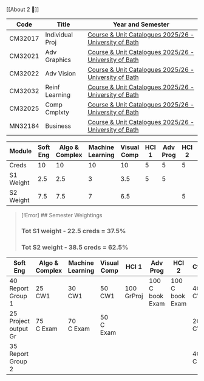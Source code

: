 [[About 2 📘]]

| Code    | Title           | Year and Semester                                                                                                    |
| ------- | --------------- | -------------------------------------------------------------------------------------------------------------------- |
| CM32017 | Individual Proj | [Course & Unit Catalogues 2025/26 - University of Bath](https://www.bath.ac.uk/catalogues/2025-2026/cm/CM32017.html) |
| CM32021 | Adv Graphics    | [Course & Unit Catalogues 2025/26 - University of Bath](https://www.bath.ac.uk/catalogues/2025-2026/cm/CM32021.html) |
| CM32022 | Adv Vision      | [Course & Unit Catalogues 2025/26 - University of Bath](https://www.bath.ac.uk/catalogues/2025-2026/cm/CM32022.html) |
| CM32032 | Reinf Learning  | [Course & Unit Catalogues 2025/26 - University of Bath](https://www.bath.ac.uk/catalogues/2025-2026/cm/CM32032.html) |
| CM32025 | Comp Cmplxty    | [Course & Unit Catalogues 2025/26 - University of Bath](https://www.bath.ac.uk/catalogues/2025-2026/cm/CM32025.html) |
| MN32184 | Business        | [Course & Unit Catalogues 2025/26 - University of Bath](https://www.bath.ac.uk/catalogues/2025-2026/mn/MN32184.html) |

| Module        | Soft Eng | Algo & Complex | Machine Learning | Visual Comp | HCI 1 | Adv Prog | HCI 2 | Cybersecurity |
| ------------- | -------- | -------------- | ---------------- | ----------- | ----- | -------- | ----- | ------------- |
| Creds         | 10       | 10             | 10               | 10          | 5     | 5        | 5     | 5             |
| S1 Weight     | 2.5      | 2.5            | 3                | 3.5         | 5     | 5        |       |               |
| S2 <br>Weight | 7.5      | 7.5            | 7                | 6.5         |       |          | 5     | 5             |

>[!Error] ## Semester Weightings
> ### Tot S1 weight - 22.5 creds  = 37.5%
> ### Tot S2 weight - 38.5 creds  = 62.5%

| Soft Eng                | Algo & Complex | Machine Learning | Visual Comp  | HCI 1         | Adv Prog           | HCI 2              | Cybersecurity |
| ----------------------- | -------------- | ---------------- | ------------ | ------------- | ------------------ | ------------------ | ------------- |
| 40<br>Report Group 1    | 25<br>CW1      | 30<br>CW1        | 50<br>CW1    | 100<br>GrProj | 100<br>C book Exam | 100<br>C book Exam | 40<br>CW1     |
| 25<br>Project output Gr | 75<br>C Exam   | 70<br>C Exam     | 50<br>C Exam |               |                    |                    | 20<br>CW2     |
| 35<br>Report Group 2    |                |                  |              |               |                    |                    | 40<br>C Exam  |


